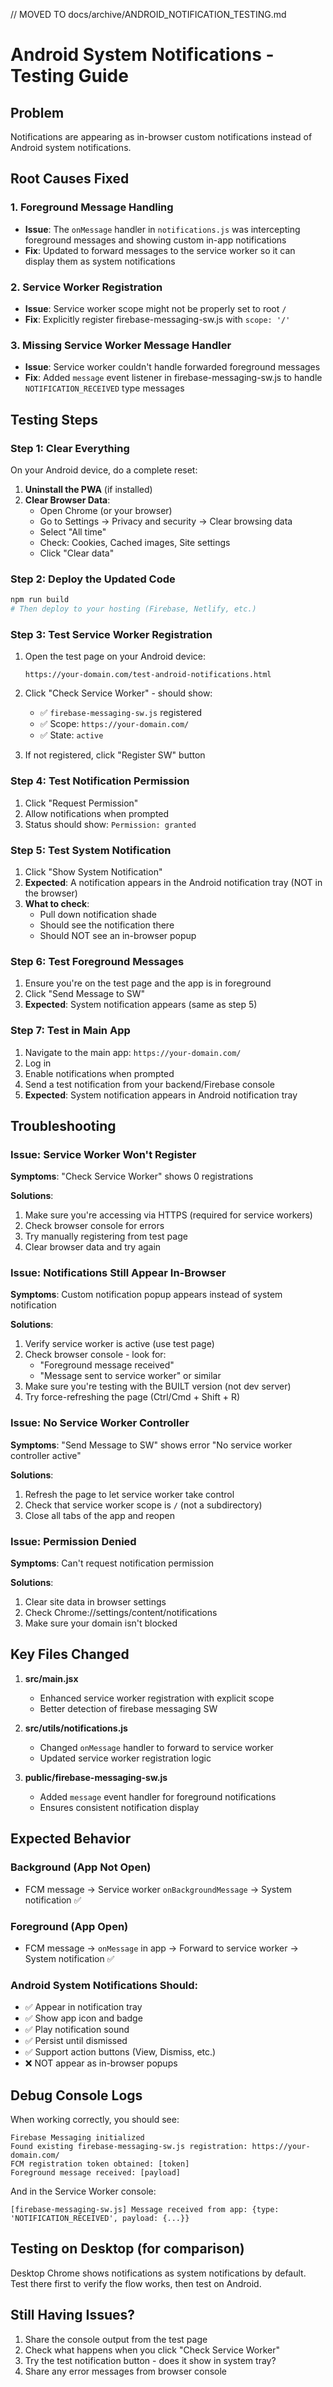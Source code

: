 // MOVED TO docs/archive/ANDROID_NOTIFICATION_TESTING.md
# Android System Notifications - Testing Guide

## Problem
Notifications are appearing as in-browser custom notifications instead of Android system notifications.

## Root Causes Fixed

### 1. **Foreground Message Handling**
- **Issue**: The `onMessage` handler in `notifications.js` was intercepting foreground messages and showing custom in-app notifications
- **Fix**: Updated to forward messages to the service worker so it can display them as system notifications

### 2. **Service Worker Registration**
- **Issue**: Service worker scope might not be properly set to root `/`
- **Fix**: Explicitly register firebase-messaging-sw.js with `scope: '/'`

### 3. **Missing Service Worker Message Handler**
- **Issue**: Service worker couldn't handle forwarded foreground messages
- **Fix**: Added `message` event listener in firebase-messaging-sw.js to handle `NOTIFICATION_RECEIVED` type messages

## Testing Steps

### Step 1: Clear Everything
On your Android device, do a complete reset:

1. **Uninstall the PWA** (if installed)
2. **Clear Browser Data**:
   - Open Chrome (or your browser)
   - Go to Settings → Privacy and security → Clear browsing data
   - Select "All time"
   - Check: Cookies, Cached images, Site settings
   - Click "Clear data"

### Step 2: Deploy the Updated Code
```bash
npm run build
# Then deploy to your hosting (Firebase, Netlify, etc.)
```

### Step 3: Test Service Worker Registration
1. Open the test page on your Android device:
   ```
   https://your-domain.com/test-android-notifications.html
   ```

2. Click "Check Service Worker" - should show:
   - ✅ `firebase-messaging-sw.js` registered
   - ✅ Scope: `https://your-domain.com/`
   - ✅ State: `active`

3. If not registered, click "Register SW" button

### Step 4: Test Notification Permission
1. Click "Request Permission"
2. Allow notifications when prompted
3. Status should show: `Permission: granted`

### Step 5: Test System Notification
1. Click "Show System Notification"
2. **Expected**: A notification appears in the Android notification tray (NOT in the browser)
3. **What to check**:
   - Pull down notification shade
   - Should see the notification there
   - Should NOT see an in-browser popup

### Step 6: Test Foreground Messages
1. Ensure you're on the test page and the app is in foreground
2. Click "Send Message to SW"
3. **Expected**: System notification appears (same as step 5)

### Step 7: Test in Main App
1. Navigate to the main app: `https://your-domain.com/`
2. Log in
3. Enable notifications when prompted
4. Send a test notification from your backend/Firebase console
5. **Expected**: System notification appears in Android notification tray

## Troubleshooting

### Issue: Service Worker Won't Register
**Symptoms**: "Check Service Worker" shows 0 registrations

**Solutions**:
1. Make sure you're accessing via HTTPS (required for service workers)
2. Check browser console for errors
3. Try manually registering from test page
4. Clear browser data and try again

### Issue: Notifications Still Appear In-Browser
**Symptoms**: Custom notification popup appears instead of system notification

**Solutions**:
1. Verify service worker is active (use test page)
2. Check browser console - look for:
   - "Foreground message received"
   - "Message sent to service worker" or similar
3. Make sure you're testing with the BUILT version (not dev server)
4. Try force-refreshing the page (Ctrl/Cmd + Shift + R)

### Issue: No Service Worker Controller
**Symptoms**: "Send Message to SW" shows error "No service worker controller active"

**Solutions**:
1. Refresh the page to let service worker take control
2. Check that service worker scope is `/` (not a subdirectory)
3. Close all tabs of the app and reopen

### Issue: Permission Denied
**Symptoms**: Can't request notification permission

**Solutions**:
1. Clear site data in browser settings
2. Check Chrome://settings/content/notifications
3. Make sure your domain isn't blocked

## Key Files Changed

1. **src/main.jsx**
   - Enhanced service worker registration with explicit scope
   - Better detection of firebase messaging SW

2. **src/utils/notifications.js**
   - Changed `onMessage` handler to forward to service worker
   - Updated service worker registration logic

3. **public/firebase-messaging-sw.js**
   - Added `message` event handler for foreground notifications
   - Ensures consistent notification display

## Expected Behavior

### Background (App Not Open)
- FCM message → Service worker `onBackgroundMessage` → System notification ✅

### Foreground (App Open)
- FCM message → `onMessage` in app → Forward to service worker → System notification ✅

### Android System Notifications Should:
- ✅ Appear in notification tray
- ✅ Show app icon and badge
- ✅ Play notification sound
- ✅ Persist until dismissed
- ✅ Support action buttons (View, Dismiss, etc.)
- ❌ NOT appear as in-browser popups

## Debug Console Logs

When working correctly, you should see:

```
Firebase Messaging initialized
Found existing firebase-messaging-sw.js registration: https://your-domain.com/
FCM registration token obtained: [token]
Foreground message received: [payload]
```

And in the Service Worker console:
```
[firebase-messaging-sw.js] Message received from app: {type: 'NOTIFICATION_RECEIVED', payload: {...}}
```

## Testing on Desktop (for comparison)

Desktop Chrome shows notifications as system notifications by default. Test there first to verify the flow works, then test on Android.

## Still Having Issues?

1. Share the console output from the test page
2. Check what happens when you click "Check Service Worker"
3. Try the test notification button - does it show in system tray?
4. Share any error messages from browser console
